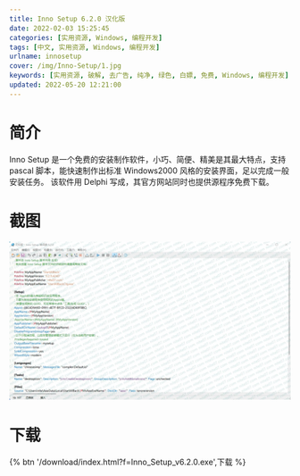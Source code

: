 ```yaml
---
title: Inno Setup 6.2.0 汉化版
date: 2022-02-03 15:25:45
categories: [实用资源, Windows, 编程开发]
tags: [中文, 实用资源, Windows, 编程开发]
urlname: innosetup
cover: /img/Inno-Setup/1.jpg
keywords: [实用资源, 破解, 去广告, 纯净, 绿色, 白嫖, 免费, Windows, 编程开发]
updated: 2022-05-20 12:21:00
---
```


# 简介

Inno Setup 是一个免费的安装制作软件，小巧、简便、精美是其最大特点，支持 pascal 脚本，能快速制作出标准 Windows2000 风格的安装界面，足以完成一般安装任务。 该软件用 Delphi 写成，其官方网站同时也提供源程序免费下载。

# 截图

![](/img/Inno-Setup/2.jpg)

# 下载

{% btn '/download/index.html?f=Inno_Setup_v6.2.0.exe',下载 %}
